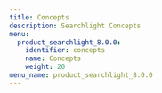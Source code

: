 ```yaml
---
title: Concepts
description: Searchlight Concepts
menu:
  product_searchlight_8.0.0:
    identifier: concepts
    name: Concepts
    weight: 20
menu_name: product_searchlight_8.0.0
---
```


